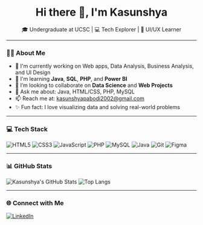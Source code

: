 <h1 align="center">Hi there 👋, I'm Kasunshya</h1>

<p align="center">
🎓 Undergraduate at UCSC | 💻 Tech Explorer | 🎨 UI/UX Learner  
</p>

---

### 🙋‍♀️ About Me

- 🔭 I'm currently working on Web apps, Data Analysis, Business Analysis, and UI Design  
- 🌱 I'm learning **Java**, **SQL**, **PHP**, and **Power BI**  
- 👯 I’m looking to collaborate on **Data Science** and **Web Projects**  
- 💬 Ask me about: Java, HTML/CSS, PHP, MySQL  
- 📫 Reach me at: kasunshyapabodi2002@gmail.com  
- ✨ Fun fact: I love visualizing data and solving real-world problems  

---

### 💻 Tech Stack

![HTML5](https://img.shields.io/badge/HTML5-E34F26?style=flat-square&logo=html5&logoColor=white)
![CSS3](https://img.shields.io/badge/CSS3-1572B6?style=flat-square&logo=css3&logoColor=white)
![JavaScript](https://img.shields.io/badge/JavaScript-F7DF1E?style=flat-square&logo=javascript&logoColor=black)
![PHP](https://img.shields.io/badge/PHP-777BB4?style=flat-square&logo=php&logoColor=white)
![MySQL](https://img.shields.io/badge/MySQL-005C84?style=flat-square&logo=mysql&logoColor=white)
![Java](https://img.shields.io/badge/Java-007396?style=flat-square&logo=java&logoColor=white)
![Git](https://img.shields.io/badge/Git-F05032?style=flat-square&logo=git&logoColor=white)
![Figma](https://img.shields.io/badge/Figma-F24E1E?style=flat-square&logo=figma&logoColor=white)

---

### 📊 GitHub Stats

![Kasunshya's GitHub Stats](https://github-readme-stats.vercel.app/api?username=Kasunshya&show_icons=true&theme=default)
![Top Langs](https://github-readme-stats.vercel.app/api/top-langs/?username=Kasunshya&layout=compact&theme=default)

---

### 🌐 Connect with Me

[![LinkedIn](https://img.shields.io)]()
